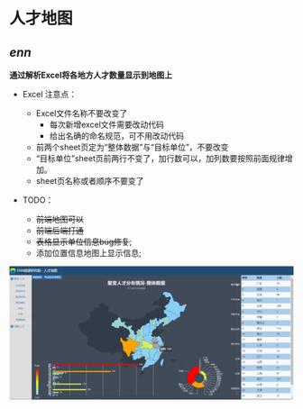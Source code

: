 # 人才地图
*enn*
----------
**通过解析Excel将各地方人才数量显示到地图上**  


- Excel 注意点：
    - Excel文件名称不要改变了
        - 每次新增excel文件需要改动代码
        - 给出名确的命名规范，可不用改动代码
    - 前两个sheet页定为“整体数据”与“目标单位”，不要改变
    - “目标单位”sheet页前两行不变了，加行数可以，加列数要按照前面规律增加。
    - sheet页名称或者顺序不要变了

- TODO：
    - ~~前端地图可以~~
    - ~~前端后端打通~~
    - ~~表格显示单位信息bug修复~~;
    - 添加位置信息地图上显示信息;

![主页视图](https://github.com/Airseai6/talentMap/raw/main/doc/images/1.png)
